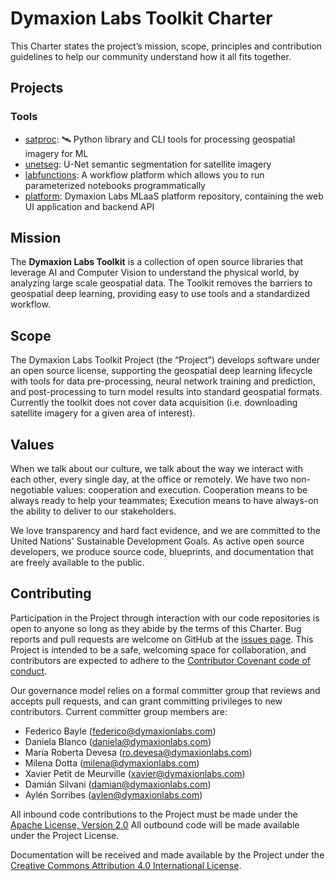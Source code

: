 # Dymaxion Labs Toolkit Charter

This Charter states the project’s mission, scope, principles and contribution guidelines to help our community understand how it all fits together. 

## Projects

### Tools

* [satproc](https://github.com/dymaxionlabs/satproc): :artificial_satellite: Python library and CLI tools for processing geospatial imagery for ML
* [unetseg](https://github.com/dymaxionlabs/unetseg): U-Net semantic segmentation for satellite imagery
* [labfunctions](https://github.com/dymaxionlabs/labfunctions): A workflow platform which allows you to run parameterized notebooks programmatically
* [platform](https://github.com/dymaxionlabs/platform): Dymaxion Labs MLaaS platform repository, containing the web UI application and backend API

## Mission

The **Dymaxion Labs Toolkit** is a collection of open source libraries that leverage AI and Computer Vision to understand the physical world, by analyzing large scale geospatial data. The Toolkit removes the barriers to geospatial deep learning, providing easy to use tools and a standardized workflow.  

## Scope

The Dymaxion Labs Toolkit Project (the “Project”) develops software under an open source license, supporting the geospatial deep learning lifecycle with tools for data pre-processing, neural network training and prediction, and post-processing to turn model results into standard geospatial formats. Currently the toolkit does not cover data acquisition (i.e. downloading satellite imagery for a given area of interest). 

## Values

When we talk about our culture, we talk about the way we interact with each other, every single day, at the office or remotely. We have two non-negotiable values: cooperation and execution. Cooperation means to be always ready to help your teammates; Execution means to have always-on the ability to deliver to our stakeholders.

We love transparency and hard fact evidence, and we are committed to the United Nations' Sustainable Development Goals. As active open source developers, we produce source code, blueprints, and documentation that are freely available to the public.

## Contributing

Participation in the Project through interaction with our code repositories is open to anyone so long as they abide by the terms of this Charter. Bug reports and pull requests are welcome on GitHub at the [issues page](https://github.com/dymaxionlabs/toolkit/issues). This Project is intended to be a safe, welcoming space for collaboration, and contributors are expected to adhere to the [Contributor Covenant code of conduct](https://www.contributor-covenant.org/version/2/1/code_of_conduct/).

Our governance model relies on a formal committer group that reviews and accepts pull requests, and can grant committing privileges to new contributors. Current committer group members are:

* Federico Bayle (federico@dymaxionlabs.com)
* Daniela Blanco (daniela@dymaxionlabs.com) 
* María Roberta Devesa (ro.devesa@dymaxionlabs.com)
* Milena Dotta (milena@dymaxionlabs.com)
* Xavier Petit de Meurville (xavier@dymaxionlabs.com) 
* Damián Silvani (damian@dymaxionlabs.com)
* Aylén Sorribes (aylen@dymaxionlabs.com)

All inbound code contributions to the Project must be made under the [Apache License, Version 2.0](https://www.apache.org/licenses/LICENSE-2.0) 
All outbound code will be made available under the Project License.

Documentation will be received and made available by the Project under the [Creative Commons Attribution 4.0 International License](http://creativecommons.org/licenses/by/4.0/).
